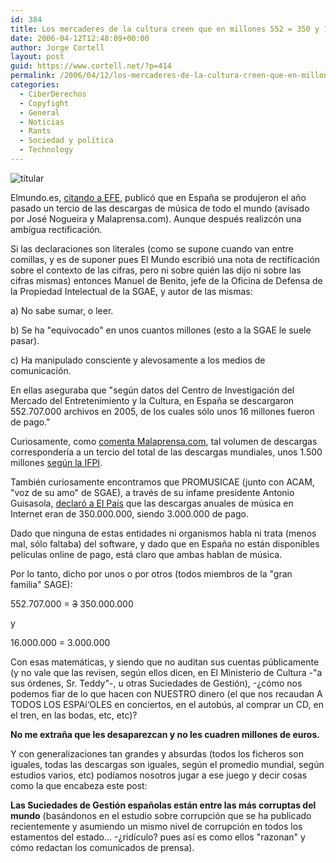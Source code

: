 ```yaml
---
id: 384
title: Los mercaderes de la cultura creen que en millones 552 = 350 y 16 = 3
date: 2006-04-12T12:48:09+00:00
author: Jorge Cortell
layout: post
guid: https://www.cortell.net/?p=414
permalink: /2006/04/12/los-mercaderes-de-la-cultura-creen-que-en-millones-552-350-y-16-3/
categories:
  - CiberDerechos
  - Copyfight
  - General
  - Noticias
  - Rants
  - Sociedad y polí­tica
  - Technology
---
```

![titular](https://static.flickr.com/55/127405545_60db9235ed.jpg?v=0)

Elmundo.es, [citando a EFE](https://www.elmundo.es/navegante/2006/04/07/cultura/1144420430.html), publicó que en España se produjeron el año pasado un tercio de las descargas de música de todo el mundo (avisado por José Nogueira y Malaprensa.com). Aunque después realizcón una ambí­gua rectificación.

Si las declaraciones son literales (como se supone cuando van entre comillas, y es de suponer pues El Mundo escribió una nota de rectificación sobre el contexto de las cifras, pero ni sobre quién las dijo ni sobre las cifras mismas) entonces Manuel de Benito, jefe de la Oficina de Defensa de la Propiedad Intelectual de la SGAE, y autor de las mismas:

a) No sabe sumar, o leer.

b) Se ha "equivocado" en unos cuantos millones (esto a la SGAE le suele pasar).

c) Ha manipulado consciente y alevosamente a los medios de comunicación.

En ellas aseguraba que "según datos del Centro de Investigación del Mercado del Entretenimiento y la Cultura, en España se descargaron 552.707.000 archivos en 2005, de los cuales sólo unos 16 millones fueron de pago."

Curiosamente, como [comenta Malaprensa.com](https://personales.ya.com/josumezo/2006/04/un-tercio-de-las-descargas-musicales.html), tal volumen de descargas corresponderí­a a un tercio del total de las descargas mundiales, unos 1.500 millones [según la IFPI](https://www.ifpi.org/site-content/press/20050623a.html).

También curiosamente encontramos que PROMUSICAE (junto con ACAM, "voz de su amo" de SGAE), a través de su infame presidente Antonio Guisasola, [declaró a El Paí­s](https://www.elpais.es/articulo/elpportec/20060330elpepunet_8/Tes/internet/350/millones/canciones/descargaron/Internet/Espana/2005) que las descargas anuales de música en Internet eran de 350.000.000, siendo 3.000.000 de pago.

Dado que ninguna de estas entidades ni organismos habla ni trata (menos mal, sólo faltaba) del software, y dado que en España no están disponibles pelí­culas online de pago, está claro que ambas hablan de música.

Por lo tanto, dicho por unos o por otros (todos miembros de la "gran familia" SAGE):

552.707.000 = <s>3</s> 350.000.000

y

16.000.000 = 3.000.000

Con esas matemáticas, y siendo que no auditan sus cuentas públicamente (y no vale que las revisen, según ellos dicen, en El Ministerio de Cultura -"a sus órdenes, Sr. Teddy"-, u otras Suciedades de Gestión), -¿cómo nos podemos fiar de lo que hacen con NUESTRO dinero (el que nos recaudan A TODOS LOS ESPAí‘OLES en conciertos, en el autobús, al comprar un CD, en el tren, en las bodas, etc, etc)?

**No me extraña que les desaparezcan y no les cuadren millones de euros.**

Y con generalizaciones tan grandes y absurdas (todos los ficheros son iguales, todas las descargas son iguales, según el promedio mundial, según estudios varios, etc) podí­amos nosotros jugar a ese juego y decir cosas como la que encabeza este post:

**Las Suciedades de Gestión españolas están entre las más corruptas del mundo** (basándonos en el estudio sobre corrupción que se ha publicado recientemente y asumiendo un mismo nivel de corrupción en todos los estamentos del estado... -¿ridí­culo? pues así­ es como ellos "razonan" y cómo redactan los comunicados de prensa).